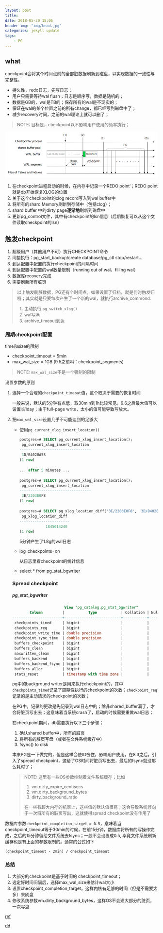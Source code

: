```yaml
---
layout: post
title: 
date: 2018-05-30 18:06
header-img: "img/head.jpg"
categories: jekyll update
tags:
    - PG
---
```


## what

checkpoint会将某个时间点前的全部脏数据刷新到磁盘，以实现数据的一致性与完整性。

+ 持久性，redo日志，先写日志；
+ 用户只需要等待wal flush；日志是顺序写，数据是随机的；
+ 数据是GB的，wal是TB的；保存所有的wal是不现实的；
+ 保证在wal的某个位置之前的所有change，都已经写到磁盘中了；
+ 减少recovery时间，之前的wal理论上就可以删了；

> NOTE: 目标是，checkpoint以不影响用户使用的频率执行；

![checkpoint](../image/fig-9-13.png)

1. 在checkpoint进程启动的时候，在内存中记录一个REDO point‘；REDO point就是db开始恢复XLOG的位置
2. 关于这个checkpoint的xlog record写入到wal buffer中
3. 将所有的shard Memory刷新到存储中（包括clog）；
4. shard buffer 中的dirty page**逐渐地**刷新到磁盘中
5. 更新pg_control文件，其中有checkpoint的lsn信息（后期恢复可以从这个文件读取checkpoint的lsn）

## 触发checkpoint

1. 超级用户（其他用户不可）执行CHECKPOINT命令
2. 间接执行：pg_start_backup/create database/pg_ctl stop/restart...
3. 到达配置中配置的执行checkpoint的间隔时间
4. 到达配置中配置的wal数量限制（running out of wal，filling wal）
5. 数据库recovery完成
6. 需要刷新所有脏页

> 以上触发刷脏数据，PG还有个时间点，如果设置了归档，就是何时触发归档；其实就是只要每次产生了一个新的wal，就执行archive_commond:
>
> 1. 主动执行 `pg_switch_xlog()`
> 2. wal写满
> 3. archive_timeout到达

### 周期checkpoint配置

time和size的限制

+ checkpoint_timeout = 5min
+ max_wal_size = 1GB (9.5之前叫：checkpoint_segments)

> NOTE: `max_wal_size`不是一个强制的限制

设置参数的原则

1. 选择一个合理的`checkpoint_timeout`值，这个取决于需要的恢复时间

   一般来说，默认的5分钟有点低，取30min到1h比较常见。9.6之后最大值可以设置长1day；由于full-page write，太小的值可能导致写放大。

2. 把`max_wal_size`设置几乎不可能达到的足够大

   + 使用`pg_current_xlog_insert_location()`

     ```sql
     postgres=# SELECT pg_current_xlog_insert_location();
      pg_current_xlog_insert_location 
     ---------------------------------
      3D/B4020A58
     (1 row)

     ... after 5 minutes ...

     postgres=# SELECT pg_current_xlog_insert_location();
      pg_current_xlog_insert_location 
     ---------------------------------
      3E/2203E0F8
     (1 row)

     postgres=# SELECT pg_xlog_location_diff('3E/2203E0F8', '3D/B4020A58');
      pg_xlog_location_diff 
     -----------------------
                 1845614240
     (1 row)
     ```

     5分钟产生了1.8g的wal日志

   + log_checkpoints=on

     从日志里看checkpoint的统计信息

   + select * from pg_stat_bgwriter

   ### Spread checkpoint

   ##### pg_stat_bgwriter

   ```sql
                           View "pg_catalog.pg_stat_bgwriter"
           Column         |           Type           | Collation | Nullable | Default
   -----------------------+--------------------------+-----------+----------+---------
    checkpoints_timed     | bigint                   |           |          |
    checkpoints_req       | bigint                   |           |          |
    checkpoint_write_time | double precision         |           |          |
    checkpoint_sync_time  | double precision         |           |          |
    buffers_checkpoint    | bigint                   |           |          |
    buffers_clean         | bigint                   |           |          |
    maxwritten_clean      | bigint                   |           |          |
    buffers_backend       | bigint                   |           |          |
    buffers_backend_fsync | bigint                   |           |          |
    buffers_alloc         | bigint                   |           |          |
    stats_reset           | timestamp with time zone |           |          |
   ```

   pg中的background writer是用来执行checkpoint的，其中`checkpoints_timed`记录了周期性执行的checkpoint的次数；`checkpoint_req`记录的是主动请求的checkpoint的次数；

   在PG中，记录的更改是先记录到wal日志中的；除非shared_buffer满了，才会将脏页写出去；这意味着当系统crash了，启动的时候需要重做wal日志；

   在checkpoint期间，db需要执行以下三个步骤；

   1. 确认shared buffer中，所有的脏页
   2. 将所有的脏页写盘（或者在文件系统缓存中）
   3. fsync() to disk

   本来PG是一下做完的，但是这样会使IO夯住，影响用户使用。在8.3之后，引入了spread checkpoint，这给了OS时间将脏页写出去，最后的fsync就没那么耗时了；

   > NOTE: 这里有一些OS参数控制着文件系统缓存；比如
   >
   > 1. vm.dirty_expire_centisecs
   > 2. vm.dirty_background_bytes
   > 3. dirty_background_ratio
   >
   > 在一些有超大内存的机器上，这些值的默认值很高；这会导致系统倾向于一次将所有的脏页写出，这就使得spread checkpoint没有作用了

数据库参数`checkpoint_completion_target = 0.5`，意味着当checkpoint_timeout等于30min的时候，在前15分钟，数据库将所有的写操作完成，之后的15分钟留给文件系统去fsync；一般不会设置成0.5,  毕竟文件系统刷新缓存也是有上面的参数限制的。通常的公式如下

```
(checkpoint_timeout - 2min) / checkpoint_timeout
```



### 总结

1. 大部分的checkpoint是基于时间的 checkpoint_timeout；
2. 选定好时间间隔后，选择max_wal_size来估计wal大小
3. 设置checkpoint_completion_target，这样内核有足够的时间（但是不需要太多）来刷盘
4. 修改系统参数vm.dirty_background_bytes，这样OS不会建大部分的脏页，一次写盘

[ref](https://blog.2ndquadrant.com/basics-of-tuning-checkpoints/)

[dd](http://www.interdb.jp/pg/pgsql09.html)